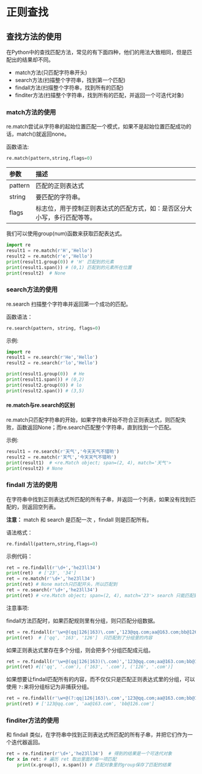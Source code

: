 # 正则查找



## 查找方法的使用

在Python中的查找匹配方法，常见的有下面四种，他们的用法大致相同，但是匹配出的结果却不同。

- match方法(只匹配字符串开头)
- search方法(扫描整个字符串，找到第一个匹配)
- findall方法(扫描整个字符串，找到所有的匹配)
- finditer方法(扫描整个字符串，找到所有的匹配，并返回一个可迭代对象)

### match方法的使用

re.match尝试从字符串的起始位置匹配一个模式，如果不是起始位置匹配成功的话，match()就返回none。

函数语法:

```python
re.match(pattern,string,flags=0)
```



| 参数    | 描述                                                         |
| :------ | :----------------------------------------------------------- |
| pattern | 匹配的正则表达式                                             |
| string  | 要匹配的字符串。                                             |
| flags   | 标志位，用于控制正则表达式的匹配方式，如：是否区分大小写，多行匹配等等。 |

我们可以使用group(num)函数来获取匹配表达式。

```python
import re
result1 = re.match(r'H','Hello')
result2 = re.match(r'e','Hello')
print(result1.group(0)) # 'H' 匹配到的元素
print(result1.span()) # (0,1) 匹配到的元素所在位置
print(result2)  # None
```



### search方法的使用

re.search 扫描整个字符串并返回第一个成功的匹配。

函数语法：

```python
re.search(pattern, string, flags=0)
```



示例:

```python
import re
result1 = re.search(r'He','Hello')
result2 = re.search(r'lo','Hello')

print(result1.group(0))  # He
print(result1.span()) # (0,2)
print(result2.group(0)) # lo
print(result2.span()) # (3,5)
```



#### re.match与re.search的区别

re.match只匹配字符串的开始，如果字符串开始不符合正则表达式，则匹配失败，函数返回None；而re.search匹配整个字符串，直到找到一个匹配。

示例:

```python
result1 = re.search(r'天气','今天天气不错哟')
result2 = re.match(r'天气','今天天气不错哟')
print(result1)  # <re.Match object; span=(2, 4), match='天气'>
print(result2) # None
```



### findall 方法的使用

在字符串中找到正则表达式所匹配的所有子串，并返回一个列表，如果没有找到匹配的，则返回空列表。

**注意：** match 和 search 是匹配一次 ，findall 则是匹配所有。

语法格式：

```python
re.findall(pattern,string,flags=0)
```



示例代码：

```python
ret = re.findall(r'\d+','he23ll34')
print(ret)  # ['23', '34']
ret = re.match(r'\d+','he23ll34') 
print(ret) # None match只匹配开头，所以匹配到
ret = re.search(r'\d+','he23ll34')
print(ret) # <re.Match object; span=(2, 4), match='23'> search 只能匹配到一个数字
```



注意事项:

findall方法匹配时，如果匹配规则里有分组，则只匹配分组数据。

```python
ret = re.findall(r'\w+@(qq|126|163)\.com','123@qq.com;aa@163.com;bb@126.com')
print(ret)  # ['qq', '163', '126']  只匹配到了分组里的内容
```



如果正则表达式里存在多个分组，则会把多个分组匹配成元组。

```python
ret = re.findall(r'\w+@(qq|126|163)(\.com)','123@qq.com;aa@163.com;bb@126.com')
print(ret) #[('qq', '.com'), ('163', '.com'), ('126', '.com')]
```



如果想要让findall匹配所有的内容，而不仅仅只是匹配正则表达式里的分组，可以使用 `?:`来将分组标记为非捕获分组。

```python
ret = re.findall(r'\w+@(?:qq|126|163)\.com','123@qq.com;aa@163.com;bb@126.com')
print(ret) # ['123@qq.com', 'aa@163.com', 'bb@126.com']
```



### finditer方法的使用

和 findall 类似，在字符串中找到正则表达式所匹配的所有子串，并把它们作为一个迭代器返回。

```python
ret = re.finditer(r'\d+','he23ll34')  # 得到的结果是一个可迭代对象
for x in ret: # 遍历 ret 取出里面的每一项匹配
    print(x.group(), x.span()) # 匹配对象里的group保存了匹配的结果
```



